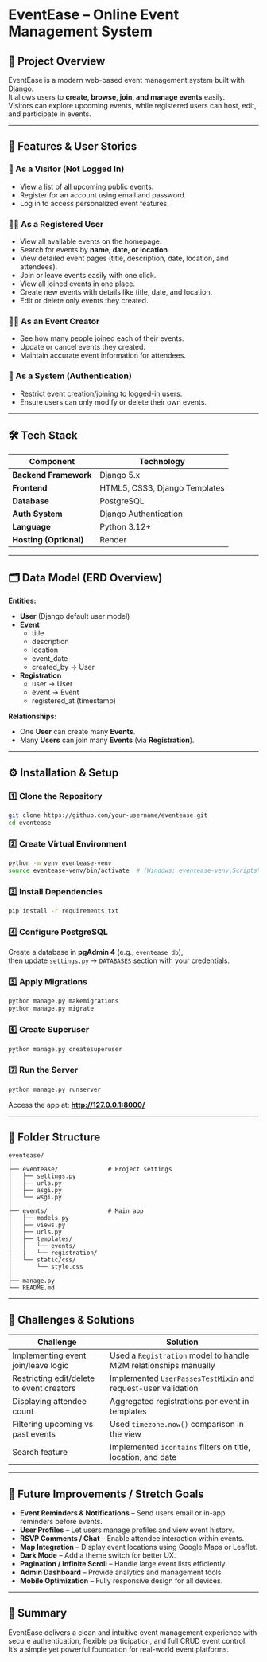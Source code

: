 # EventEase – Online Event Management System

## 📘 Project Overview
EventEase is a modern web-based event management system built with Django.  
It allows users to **create, browse, join, and manage events** easily.  
Visitors can explore upcoming events, while registered users can host, edit, and participate in events.

---

## 🧩 Features & User Stories

### 👥 As a Visitor (Not Logged In)
- View a list of all upcoming public events.  
- Register for an account using email and password.  
- Log in to access personalized event features.

### 🙋‍♀️ As a Registered User
- View all available events on the homepage.  
- Search for events by **name, date, or location**.  
- View detailed event pages (title, description, date, location, and attendees).  
- Join or leave events easily with one click.  
- View all joined events in one place.  
- Create new events with details like title, date, and location.  
- Edit or delete only events they created.

### 🧑‍💼 As an Event Creator
- See how many people joined each of their events.  
- Update or cancel events they created.  
- Maintain accurate event information for attendees.

### 🔐 As a System (Authentication)
- Restrict event creation/joining to logged-in users.  
- Ensure users can only modify or delete their own events.

---

## 🛠️ Tech Stack

| Component | Technology |
|------------|-------------|
| **Backend Framework** | Django 5.x |
| **Frontend** | HTML5, CSS3, Django Templates |
| **Database** | PostgreSQL |
| **Auth System** | Django Authentication |
| **Language** | Python 3.12+ |
| **Hosting (Optional)** | Render |

---

## 🗂️ Data Model (ERD Overview)

**Entities:**
- **User** (Django default user model)
- **Event**
  - title
  - description
  - location
  - event_date
  - created_by → User
- **Registration**
  - user → User
  - event → Event
  - registered_at (timestamp)

**Relationships:**
- One **User** can create many **Events**.
- Many **Users** can join many **Events** (via **Registration**).

---

## ⚙️ Installation & Setup

### 1️⃣ Clone the Repository
```bash
git clone https://github.com/your-username/eventease.git
cd eventease
```

### 2️⃣ Create Virtual Environment
```bash
python -m venv eventease-venv
source eventease-venv/bin/activate  # (Windows: eventease-venv\Scripts\activate)
```

### 3️⃣ Install Dependencies
```bash
pip install -r requirements.txt
```

### 4️⃣ Configure PostgreSQL
Create a database in **pgAdmin 4** (e.g., `eventease_db`),  
then update `settings.py` → `DATABASES` section with your credentials.

### 5️⃣ Apply Migrations
```bash
python manage.py makemigrations
python manage.py migrate
```

### 6️⃣ Create Superuser
```bash
python manage.py createsuperuser
```

### 7️⃣ Run the Server
```bash
python manage.py runserver
```

Access the app at: **http://127.0.0.1:8000/**

---

## 🧭 Folder Structure

```
eventease/
│
├── eventease/              # Project settings
│   ├── settings.py
│   ├── urls.py
│   ├── asgi.py
│   └── wsgi.py
│
├── events/                 # Main app
│   ├── models.py
│   ├── views.py
│   ├── urls.py
│   ├── templates/
│   │   └── events/
|   |   └── registration/
│   └── static/css/
│       └── style.css
│
├── manage.py
└── README.md
```

---

## 🚀 Challenges & Solutions

| Challenge | Solution |
|------------|-----------|
| Implementing event join/leave logic | Used a `Registration` model to handle M2M relationships manually |
| Restricting edit/delete to event creators | Implemented `UserPassesTestMixin` and request-user validation |
| Displaying attendee count | Aggregated registrations per event in templates |
| Filtering upcoming vs past events | Used `timezone.now()` comparison in the view |
| Search feature | Implemented `icontains` filters on title, location, and date |

---

## 🧭 Future Improvements / Stretch Goals

- **Event Reminders & Notifications** – Send users email or in-app reminders before events.  
- **User Profiles** – Let users manage profiles and view event history.  
- **RSVP Comments / Chat** – Enable attendee interaction within events.    
- **Map Integration** – Display event locations using Google Maps or Leaflet.  
- **Dark Mode** – Add a theme switch for better UX.  
- **Pagination / Infinite Scroll** – Handle large event lists efficiently.  
- **Admin Dashboard** – Provide analytics and management tools.  
- **Mobile Optimization** – Fully responsive design for all devices.  

---

## 🏁 Summary
EventEase delivers a clean and intuitive event management experience with secure authentication, flexible participation, and full CRUD event control.  
It’s a simple yet powerful foundation for real-world event platforms.
